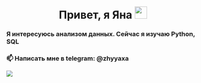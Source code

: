 <h1 align="center">Привет, я Яна
<img src="https://github.com/blackcater/blackcater/raw/main/images/Hi.gif" height="32"/></h1>
<h3 align="left">Я интересуюсь анализом данных. Сейчас я изучаю Python, SQL</h3>
<h3 align="left">📫 Написать мне в telegram: @zhyyaxa</h3>


![](https://komarev.com/ghpvc/?username=zhyyaxa)
